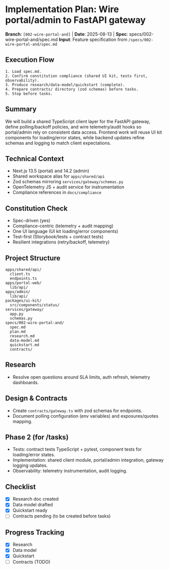 # Implementation Plan: Wire portal/admin to FastAPI gateway

**Branch**: `[002-wire-portal-and]` | **Date**: 2025-08-13 | **Spec**: specs/002-wire-portal-and/spec.md
**Input**: Feature specification from `/specs/002-wire-portal-and/spec.md`

## Execution Flow
```
1. Load spec.md.
2. Confirm constitution compliance (shared UI kit, tests first, observability).
3. Produce research/data-model/quickstart (complete).
4. Prepare contracts/ directory (zod schemas) before tasks.
5. Stop before tasks.
```

## Summary
We will build a shared TypeScript client layer for the FastAPI gateway, define polling/backoff policies, and wire telemetry/audit hooks so portal/admin rely on consistent data access. Frontend work will reuse UI kit components for loading/error states, while backend updates refine schemas and logging to match client expectations.

## Technical Context
- Next.js 13.5 (portal) and 14.2 (admin)
- Shared workspace alias for `apps/shared/api`
- Zod schemas mirroring `services/gateway/schemas.py`
- OpenTelemetry JS + audit service for instrumentation
- Compliance references in `docs/compliance`

## Constitution Check
- Spec-driven (yes)
- Compliance-centric (telemetry + audit mapping)
- One UI language (UI kit loading/error components)
- Test-first (Storybook/tests + contract tests)
- Resilient integrations (retry/backoff, telemetry)

## Project Structure
```
apps/shared/api/
  client.ts
  endpoints.ts
apps/portal-web/
  lib/api/
apps/admin/
  lib/api/
packages/ui-kit/
  src/components/status/
services/gateway/
  app.py
  schemas.py
specs/002-wire-portal-and/
  spec.md
  plan.md
  research.md
  data-model.md
  quickstart.md
  contracts/
```

## Research
- Resolve open questions around SLA limits, auth refresh, telemetry dashboards.

## Design & Contracts
- Create `contracts/gateway.ts` with zod schemas for endpoints.
- Document polling configuration (env variables) and exposures/quotes mapping.

## Phase 2 (for /tasks)
- Tests: contract tests TypeScript + pytest, component tests for loading/error states.
- Implementation: shared client module, portal/admin integration, gateway logging updates.
- Observability: telemetry instrumentation, audit logging.

## Checklist
- [x] Research doc created
- [x] Data model drafted
- [x] Quickstart ready
- [ ] Contracts pending (to be created before tasks)

## Progress Tracking
- [x] Research
- [x] Data model
- [x] Quickstart
- [ ] Contracts (TODO)
